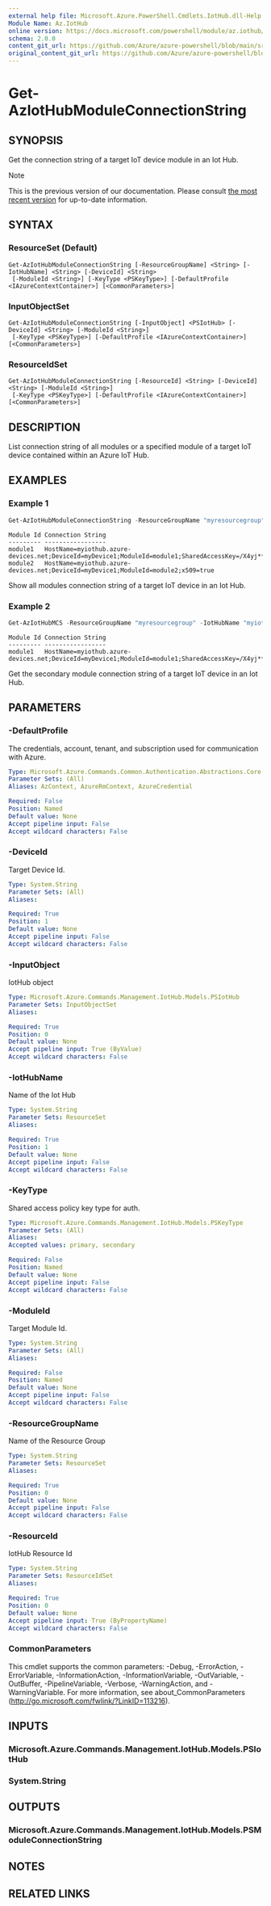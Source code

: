 ```yaml
---
external help file: Microsoft.Azure.PowerShell.Cmdlets.IotHub.dll-Help.xml
Module Name: Az.IotHub
online version: https://docs.microsoft.com/powershell/module/az.iothub/get-aziothubmoduleconnectionstring
schema: 2.0.0
content_git_url: https://github.com/Azure/azure-powershell/blob/main/src/IotHub/IotHub/help/Get-AzIotHubModuleConnectionString.md
original_content_git_url: https://github.com/Azure/azure-powershell/blob/main/src/IotHub/IotHub/help/Get-AzIotHubModuleConnectionString.md
---
```


# Get-AzIotHubModuleConnectionString

## SYNOPSIS
Get the connection string of a target IoT device module in an Iot Hub.

> [!NOTE]
>This is the previous version of our documentation. Please consult [the most recent version](/powershell/module/az.iothub/get-aziothubmoduleconnectionstring) for up-to-date information.

## SYNTAX

### ResourceSet (Default)
```
Get-AzIotHubModuleConnectionString [-ResourceGroupName] <String> [-IotHubName] <String> [-DeviceId] <String>
 [-ModuleId <String>] [-KeyType <PSKeyType>] [-DefaultProfile <IAzureContextContainer>] [<CommonParameters>]
```

### InputObjectSet
```
Get-AzIotHubModuleConnectionString [-InputObject] <PSIotHub> [-DeviceId] <String> [-ModuleId <String>]
 [-KeyType <PSKeyType>] [-DefaultProfile <IAzureContextContainer>] [<CommonParameters>]
```

### ResourceIdSet
```
Get-AzIotHubModuleConnectionString [-ResourceId] <String> [-DeviceId] <String> [-ModuleId <String>]
 [-KeyType <PSKeyType>] [-DefaultProfile <IAzureContextContainer>] [<CommonParameters>]
```

## DESCRIPTION
List connection string of all modules or a specified module of a target IoT device contained within an Azure IoT Hub.

## EXAMPLES

### Example 1
```powershell
Get-AzIotHubModuleConnectionString -ResourceGroupName "myresourcegroup" -IotHubName "myiothub" -Deviceid "myDevice1"
```

```output
Module Id Connection String
--------- -----------------
module1   HostName=myiothub.azure-devices.net;DeviceId=myDevice1;ModuleId=module1;SharedAccessKey=/X4yj******     
module2   HostName=myiothub.azure-devices.net;DeviceId=myDevice1;ModuleId=module2;x509=true
```

Show all modules connection string of a target IoT device in an Iot Hub.

### Example 2
```powershell
Get-AzIotHubMCS -ResourceGroupName "myresourcegroup" -IotHubName "myiothub" -DeviceId "myDevice1" -ModuleId "module1" -KeyType secondary
```

```output
Module Id Connection String
--------- -----------------
module1   HostName=myiothub.azure-devices.net;DeviceId=myDevice1;ModuleId=module1;SharedAccessKey=/X4yj******
```

Get the secondary module connection string of a target IoT device in an Iot Hub.

## PARAMETERS

### -DefaultProfile
The credentials, account, tenant, and subscription used for communication with Azure.

```yaml
Type: Microsoft.Azure.Commands.Common.Authentication.Abstractions.Core.IAzureContextContainer
Parameter Sets: (All)
Aliases: AzContext, AzureRmContext, AzureCredential

Required: False
Position: Named
Default value: None
Accept pipeline input: False
Accept wildcard characters: False
```

### -DeviceId
Target Device Id.

```yaml
Type: System.String
Parameter Sets: (All)
Aliases:

Required: True
Position: 1
Default value: None
Accept pipeline input: False
Accept wildcard characters: False
```

### -InputObject
IotHub object

```yaml
Type: Microsoft.Azure.Commands.Management.IotHub.Models.PSIotHub
Parameter Sets: InputObjectSet
Aliases:

Required: True
Position: 0
Default value: None
Accept pipeline input: True (ByValue)
Accept wildcard characters: False
```

### -IotHubName
Name of the Iot Hub

```yaml
Type: System.String
Parameter Sets: ResourceSet
Aliases:

Required: True
Position: 1
Default value: None
Accept pipeline input: False
Accept wildcard characters: False
```

### -KeyType
Shared access policy key type for auth.

```yaml
Type: Microsoft.Azure.Commands.Management.IotHub.Models.PSKeyType
Parameter Sets: (All)
Aliases:
Accepted values: primary, secondary

Required: False
Position: Named
Default value: None
Accept pipeline input: False
Accept wildcard characters: False
```

### -ModuleId
Target Module Id.

```yaml
Type: System.String
Parameter Sets: (All)
Aliases:

Required: False
Position: Named
Default value: None
Accept pipeline input: False
Accept wildcard characters: False
```

### -ResourceGroupName
Name of the Resource Group

```yaml
Type: System.String
Parameter Sets: ResourceSet
Aliases:

Required: True
Position: 0
Default value: None
Accept pipeline input: False
Accept wildcard characters: False
```

### -ResourceId
IotHub Resource Id

```yaml
Type: System.String
Parameter Sets: ResourceIdSet
Aliases:

Required: True
Position: 0
Default value: None
Accept pipeline input: True (ByPropertyName)
Accept wildcard characters: False
```

### CommonParameters
This cmdlet supports the common parameters: -Debug, -ErrorAction, -ErrorVariable, -InformationAction, -InformationVariable, -OutVariable, -OutBuffer, -PipelineVariable, -Verbose, -WarningAction, and -WarningVariable. For more information, see about_CommonParameters (http://go.microsoft.com/fwlink/?LinkID=113216).

## INPUTS

### Microsoft.Azure.Commands.Management.IotHub.Models.PSIotHub

### System.String

## OUTPUTS

### Microsoft.Azure.Commands.Management.IotHub.Models.PSModuleConnectionString

## NOTES

## RELATED LINKS
